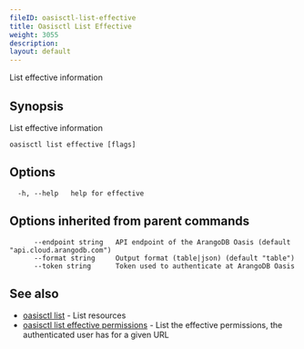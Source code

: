 ```yaml
---
fileID: oasisctl-list-effective
title: Oasisctl List Effective
weight: 3055
description: 
layout: default
---
```

List effective information

## Synopsis

List effective information

```
oasisctl list effective [flags]
```

## Options

```
  -h, --help   help for effective
```

## Options inherited from parent commands

```
      --endpoint string   API endpoint of the ArangoDB Oasis (default "api.cloud.arangodb.com")
      --format string     Output format (table|json) (default "table")
      --token string      Token used to authenticate at ArangoDB Oasis
```

## See also

* [oasisctl list]()	 - List resources
* [oasisctl list effective permissions](oasisctl-list-effective-permissions)	 - List the effective permissions, the authenticated user has for a given URL

